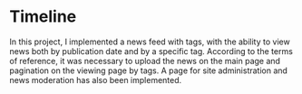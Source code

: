 # Timeline
In this project, I implemented a news feed with tags, with the ability to view news both by publication date and by a specific tag.
According to the terms of reference, it was necessary to upload the news on the main page and pagination on the viewing page by tags.
A page for site administration and news moderation has also been implemented.
